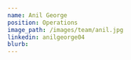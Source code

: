 ```yaml
---
name: Anil George
position: Operations
image_path: /images/team/anil.jpg
linkedin: anilgeorge04
blurb: 
---
```

